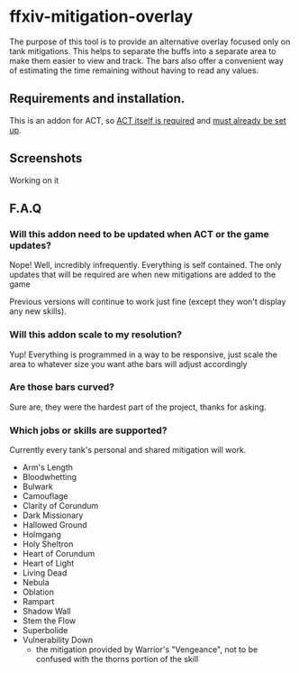 # ffxiv-mitigation-overlay
The purpose of this tool is to provide an alternative overlay focused only on tank mitigations.
This helps to separate the buffs into a separate area to make them easier to view and track.
The bars also offer a convenient way of estimating the time remaining without having to read any values.

## Requirements and installation.

This is an addon for ACT, so [ACT itself is required](https://advancedcombattracker.com/download.php) and [must already be set up](https://github.com/ravahn/FFXIV_ACT_Plugin).

## Screenshots

Working on it

## F.A.Q

### Will this addon need to be updated when ACT or the game updates?

Nope! Well, incredibly infrequently. Everything is self contained. The only updates that will be required are when new mitigations are added to the game

Previous versions will continue to work just fine (except they won't display any new skills).

### Will this addon scale to my resolution?

Yup! Everything is programmed in a way to be responsive, just scale the area to whatever size you want athe bars will adjust accordingly

### Are those bars curved?

Sure are, they were the hardest part of the project, thanks for asking.

### Which jobs or skills are supported?

Currently every tank's personal and shared mitigation will work.

- Arm's Length
- Bloodwhetting
- Bulwark
- Camouflage
- Clarity of Corundum
- Dark Missionary
- Hallowed Ground
- Holmgang
- Holy Sheltron
- Heart of Corundum
- Heart of Light
- Living Dead
- Nebula
- Oblation
- Rampart
- Shadow Wall
- Stem the Flow
- Superbolide
- Vulnerability Down 
     - the mitigation provided by Warrior's "Vengeance", not to be confused with the thorns portion of the skill

